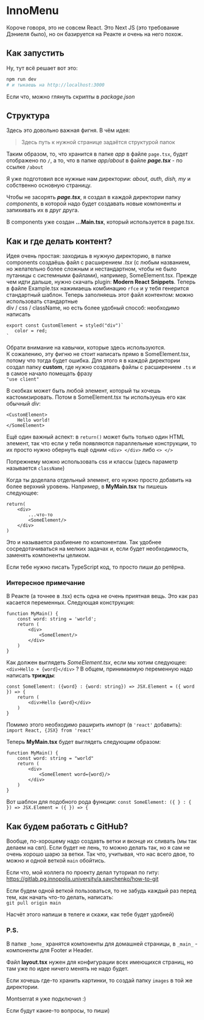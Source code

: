 # InnoMenu

Короче говоря, это не совсем React. Это Next JS (это требование Дэниеля было),
но он базируется на Реакте и очень на него похож.

## Как запустить

Ну, тут всё решает вот это:
```bash
npm run dev
# и тыкаешь на http://localhost:3000
```
Если что, можно глянуть скрипты в *package.json*

## Структура

Здесь это довольно важная фигня. В чём идея: 
> Здесь путь к нужной странице задаётся структурой папок

Таким образом, то, что хранится в папке *app* в файле
`page.tsx`, будет отображено по `/`, а то, что в папке
*app/about* в файле ***page.tsx*** - по ссылке `/about`

Я уже подготовил все нужные нам директории: *about, auth, dish, my* и собственно основную страницу.

Чтобы не засорять ***page.tsx***, я создал в каждой директории папку *components*, в которой надо будет 
создавать новые компоненты и запихивать их в друг друга.

В components уже создан **...Main.tsx**, который используется в page.tsx.

## Как и где делать контент?

Идея очень простая: заходишь в нужную директорию, в папке components создаёшь файл с расширением *.tsx*
(с любым названием, но желательно более сложным и нестандартном, чтобы не было путаницы 
с системными файлами), например, SomeElement.tsx. Прежде чем идти дальше, нужно скачать plugin: 
**Modern React Snippets**. Теперь в файле Example.tsx нажимаешь комбинацию `rfce` и у тебя генерится
стандартный шаблон. Теперь заполняешь этот файл контентом: можно использовать стандартные\
div / css / className, но есть более удобный способ: необходимо написать
```
export const CustomElement = styled("div")`  
   color = red;
`
```

Обрати внимание на кавычки, которые здесь используются.\
К сожалению, эту фигню не стоит написать прямо в SomeElement.tsx, потому что тогда будет ошибка. 
Для этого я в каждой директории создал папку **custom**, где нужно создавать файлы с расширением `.ts` и в 
самое начало помещать фразу\
`"use client"`

В скобках может быть любой элемент, который ты хочешь кастомизировать. Потом в SomeElement.tsx ты используешь
его как обычный *div*:

```
<CustomElement>
    Hello world!
</SomeElement>
```


Ещё один важный аспект: в `return()` может быть только один HTML элемент, так что если у тебя появляются
параллельные конструкции, то их просто нужно обернуть ещё одним `<div> </div>` либо `<> </>`

Попрежнему можно использовать css и классы (здесь параметр называется `className`)

Когда ты доделала отдельный элемент, его нужно просто добавить на более верхний уровень. Например,
в **MyMain.tsx** ты пишешь следующее: 
```
return(
    <div>
        ...что-то
        <SomeElement/>
    </div>
)
```

Это и называется разбиение по компонентам. Так удобнее сосредотачиваться на мелких задачах и, если
будет необходимость, заменять компоненты целиком.

Если тебе нужно писать TypeScript код, то просто пиши до ретёрна.

### Интересное примечание

В Реакте (а точнее в .tsx) есть одна не очень приятная вещь. Это как раз касается переменных.
Следующая конструкция:

```
function MyMain() {
    const word: string = 'world';
    return (
        <div>
            <SomeElement/>
        </div>
    )
}
```

Как должен выглядеть *SomeElement.tsx*, если мы хотим следующее: `<div>Hello + {word}</div>` ? В общем,
принимаемую переменную надо написать **трижды**:

```
const SomeElement: ({word} : {word: string}) => JSX.Element = ({ word }) => {
    return (
        <div>Hello {word}</div>
    )
}
```

Помимо этого необходимо раширить импорт (в `'react'` добавить): `import React, {JSX} from 'react'`

Теперь **MyMain.tsx** будет выглядеть следующим образом:

```
function MyMain() {
    const word: string = "world"
    return (
        <div>
            <SomeElement word={word}/>
        </div>
    )
}
```


Вот шаблон для подобного рода функции: ```const SomeElement: ({ } : { }) => JSX.Element = ({ }) => {```

## Как будем работать с GitHub?

Вообще, по-хорошему надо создавть ветки и вконце их сливать (мы так делаем на свп). Если будет не лень,
то можно делать так, но я сам не очень хорошо шарю за ветки. Так что, учитывая, что нас всего двое,
то можно и одной веткой `main` обойтись.

Если что, мой коллега по проекту делал туториал по гиту:\
https://gitlab.pg.innopolis.university/a.savchenko/how-to-git

Если будем одной веткой пользоваться, то не забудь каждый раз перед тем, как начать что-то делать, написать:\
`git pull origin main`

Насчёт этого напиши в телеге и скажи, как тебе будет удобней)

### P.S.

В папке `_home_` хранятся компоненты для домашней страницы, в `_main_` - компоненты для Footer и Header.

Файл **layout.tsx** нужен для конфигурации всех имеющихся страниц, но там уже по идее ничего менять 
не надо будет.

Если хочешь где-то хранить картинки, то создай папку `images` в той же директории.

Montserrat я уже подключил :)

Если будут какие-то вопросы, то пиши)